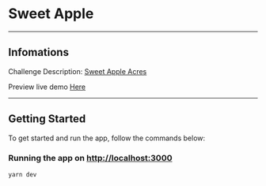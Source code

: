 # Sweet Apple

---

## Infomations

Challenge Description: [Sweet Apple Acres](https://sweet-apple-acres.netlify.app)

Preview live demo [Here](https://sweet-apple.vercel.app/)

---

## Getting Started

To get started and run the app, follow the commands below:

### Running the app on [http://localhost:3000](http://localhost:3000)

```sh
yarn dev
```
